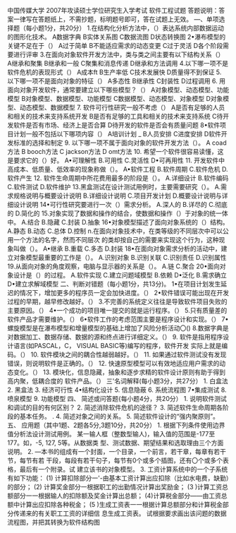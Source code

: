 中国传媒大学 2007年攻读硕士学位研究生入学考试 软件工程试题
答题说明：答案一律写在答题纸上，不需抄题，标明题号即可，答在试题上无效。
―、单项选择题（每小题1分，共20分） 1.在结构化分析方法中，（）表达系统内部数据运动的图形化技术。 A数据字典 B实体关系图 C数据流图 D状态转换图 2•瀑布模型的关键不足在于（） A过于简单 B不能适应需求的动态变更 C过于灵活 D各个阶段需要进行评审 3.在面向对象软件开发方法中，类与类之间主要有以下结构关系（） A继承和聚集 B继承和一般 C聚集和消息传递 D继承和方法调用 4.以下哪一项不是软件危机的表现形式（） A成本ft B生产率低 C技术发展快 D质量得不到保证 5. 以下哪一项不是面向对象的特征（） A多态性 B继承性 C封装性 D过程调用 6. 用面向对象开发软件，通常要建立以下哪些模型？（） A对象模型、动态模型、功能模型 B对象模型、数据模型、功能模型 C数据模型、动态模型、对象模型 D对象模型、动态模型、数据模型 7. 软件可行性研究一般不考虑（） A是否有足够的人员和相关的技术来支持系统开发 B是否有足够的工具和相关的技术来支持系统 C待开发软件是否有市场、经济上是否合算 D待开发的软件是否会有质量问题 8•软件项目计划一般不包括以下哪项内容（） A培训计划 _ B人员安排 C进度安排 D软件开发标准的选择和制定 9. 以下哪一项不属于面向对象的软件开发方法（）。 A coad方法 B booch方法 C jackson方法 D omt方法 10. 希望一个软件很容易读懂，这是要求它的（）好。 A•可理解性 B.可用性 C.灵活性 D•可再用性
11. 开发软件中高成本、低质量、低效率的现象称做（）。 A•软件工程 B.软件周期 C.软件危机 D.软件产生 12. 软件生命周期中所花费用最多的阶段是（）。 A.详细设计 B.软件编码 C.软件测试 D.软件维护 13.黑盒测试在设计测试用例时，主要需要研究（）。 A.需求规格说明与概要设计说明 B.详细设计说明 C.项目开发计划 D.概要设计说明与详细设计说明 14•可行性研究要进行一次（）需求分析。 A.深人的 B.详尽的 C.彻底的 D.简化的 15.对象实现了数据和操作的结合，使数据和操作（）于对象的统一体中。 A.结合 B.隐藏 C.封装 D.抽象 16•对象模型描述了面向对象系统的（）结构。 A.静态 B.动态 C.总体 D.控制 n.在面向对象技术中，在类等级的不同层次中可以公用一个方法的名字，然而不同层次 的类却按自己的需要来实现这个行为，这种现象叫做（）。 A•继承 B.重载 C.多态 D.封装 18•在面向对象需求分析的活动中，建立对象模型最重要的工作是（）。 A.识别对象 B.识别关联 C.识别责任 D.识别属性 19.从面向对象的角度观察，电脑与显示器的关系是（）。 A.链 C.聚合 20•面向对象设计是（）的过程。 A.软件实现 C.建立问题域模型 B.依赖 D•泛化 B.需求确立 D•建立求解域模型
二、判断对错题（每小题1分，共13分)。 1•在项目计划发生延迟的情况下，增加更多的程序员一定会加快进度。（） 2•软件错误可能出现在开发过程的早期，越早修改越好。（） 3.不完善的系统定义往往是导致软件项目失败的主要原因。（） 4•一个成功的项目唯一提交的就是运行程序。（） 5.只有质量差的软件产品才需要维护。（） 6•软件工作的考虑范围主要是程序设计和实现。（） 7•螺旋模型是在瀑布模型和增量模型的基础上增加了风险分析活动〇() 8.数据字典是对数据加工、数据存储、数据的源和终点进行详细定义。（）
9. 软件是指用程序设计语言(如PASCAL，C， VISUAL BASIC等)编写的程序，软件开发 实际上就是编码。（） 10. 软件模块之间的耦合性越弱越好。（） 11. 如果通过软件测试没有发现错误，则说明软件是正确的。（） 12. 快速原型模型可以有效地适应用户需求的动态变化。（） 13. 模块化，信息隐藏，抽象和逐步求精的软件设计原则有助于得到高内聚，低耦合度的 软件产品。（）
三'名词解释(每小题3分，共27分） 1. 白盒法 2. 黑盒法 3. 经济可行性 4•结构化设计 5. 信息隐蔽 6. 系统流程图 7•集成测试 8. 喷泉模型 9. 功能模型
四、 简述或问答题{每小题4分，共20分） 1. 说明软件测试和调试的目的有何区别？ 2. 简述消除软件危机的途径？ 3. 简述软件生命周期各阶段的基本任务。 . 4. 简述对象之间的关系。 5. 简述软件设计的“强内聚原则”。
五、 应用题（其中1题、2题各5分,3题10分，共20分） 1. 根据下列条件使用边界值分析法设计测试用例。 某一输人框（整数型输人)，输入值的范围是-177至177。如，-5, 127, 5等。从数据类 型、测试数据、期望结果和选取理由三个方面说明。 2. —本书的组成有一个封面，一个目录，一个前言，若干章，每章有若干节，每节有若 干段，每段有若干句子，每节有0个或多个插图，还有〇个或多个表格，最后有一个附录。试 建立该书的对象模型。 3. 工资计算系统中的一个子系统有如下功能： (1) 计算扣除部分一'-由基本工资计算出应扣除（比如水电费，缺勤）的部分； (2) 计算奖金部分一根据职工的出勤情况计算出奖励金； (3 )计算工资总额部分一一根据输人的扣除额及奖金计算出总额； (4)计算税金部分——由工资总额中计算出应扣除各种税金； (5 )生成工资表一一根据计算总额部分和计算税金部分传递来的有关职工工资的详细信 息生成工资表。 试根据要求画出该问题的数据流程图，并把其转换为软件结构图